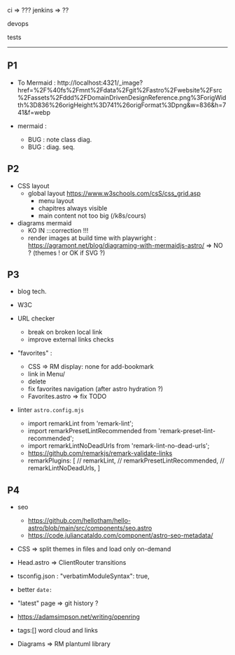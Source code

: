 ci => ???
jenkins => ??

devops

tests

---

## P1

- To Mermaid : http://localhost:4321/_image?href=%2F%40fs%2Fmnt%2Fdata%2Fgit%2Fastro%2Fwebsite%2Fsrc%2Fassets%2Fddd%2FDomainDrivenDesignReference.png%3ForigWidth%3D836%26origHeight%3D741%26origFormat%3Dpng&w=836&h=741&f=webp

- mermaid :
  - BUG : note class diag.
  - BUG : diag. seq.

## P2

- CSS layout
  - global layout <https://www.w3schools.com/csS/css_grid.asp>
	- menu layout
	- chapitres always visible
	- main content not too big (/k8s/cours)
- diagrams mermaid
  - KO IN :::correction !!!
  - render images at build time with playwright : <https://agramont.net/blog/diagraming-with-mermaidjs-astro/> =>  NO ? (themes ! or OK if SVG ?)

## P3

- blog tech.
- W3C
- URL checker
	- break on broken local link
	- improve external links checks

- "favorites" :
	- CSS => RM display: none for add-bookmark
  - link in Menu/
  - delete
  - fix favorites navigation (after astro hydration ?)
  - Favorites.astro => fix TODO

- linter `astro.config.mjs`
  - import remarkLint from 'remark-lint';
  - import remarkPresetLintRecommended from 'remark-preset-lint-recommended';
  - import remarkLintNoDeadUrls from 'remark-lint-no-dead-urls';
  - https://github.com/remarkjs/remark-validate-links
  - remarkPlugins: [ // remarkLint, // remarkPresetLintRecommended, // remarkLintNoDeadUrls, ]

## P4

- seo
  - https://github.com/hellotham/hello-astro/blob/main/src/components/seo.astro
  - https://code.juliancataldo.com/component/astro-seo-metadata/

- CSS => split themes in files and load only on-demand
- Head.astro => ClientRouter transitions
- tsconfig.json :	"verbatimModuleSyntax": true,
- better `date:`
- "latest" page => git history ?
- <https://adamsimpson.net/writing/openring>
- tags:[] word cloud and links
- Diagrams => RM plantuml library

